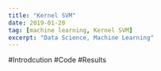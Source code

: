 ```yaml
---
title: "Kernel SVM"
date: 2019-01-20
tag: [machine learning, Kernel SVM]
excerpt: "Data Science, Machine Learning"
---
```

#Introdcution
#Code
#Results
